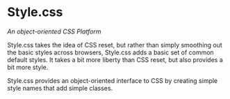 Style.css
=========

*An object-oriented CSS Platform*

Style.css takes the idea of CSS reset, but rather than simply smoothing out the basic styles across browsers, Style.css adds a basic set of common default styles. It takes a bit more liberty than CSS reset, but also provides a bit more style.

Style.css provides an object-oriented interface to CSS by creating simple style names that add simple classes.